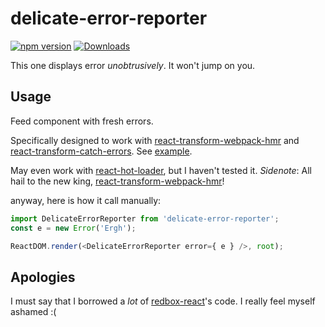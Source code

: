 # delicate-error-reporter

[![npm version][npm-image]][npm-url]
[![Downloads][downloads-image]][downloads-url]

This one displays error *unobtrusively*. It won't jump on you.

## Usage

Feed component with fresh errors.

Specifically designed to work with [react-transform-webpack-hmr](https://github.com/gaearon/react-transform-webpack-hmr) and
[react-transform-catch-errors](https://github.com/gaearon/react-transform-catch-errors).
See [example](examples/babel-plugin-react-transform).

May even work with [react-hot-loader](https://github.com/gaearon/react-hot-loader), but I haven't tested it.
*Sidenote*: All hail to the new king, [react-transform-webpack-hmr](https://github.com/gaearon/react-transform-webpack-hmr)!

anyway, here is how it call manually:

```javascript
import DelicateErrorReporter from 'delicate-error-reporter';
const e = new Error('Ergh');

ReactDOM.render(<DelicateErrorReporter error={ e } />, root);
```

## Apologies

I must say that I borrowed a *lot* of [redbox-react](https://github.com/KeywordBrain/redbox-react)'s code. I really feel myself ashamed :(


[npm-image]: https://img.shields.io/npm/v/delicate-error-reporter.svg?style=flat-square
[npm-url]: https://npmjs.org/package/delicate-error-reporter
[downloads-image]: http://img.shields.io/npm/dm/delicate-error-reporter.svg?style=flat-square
[downloads-url]: https://npmjs.org/package/delicate-error-reporter
